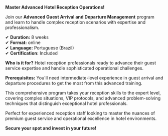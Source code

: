 **Master Advanced Hotel Reception Operations!**

Join our **Advanced Guest Arrival and Departure Management** program and learn to handle complex reception scenarios with expertise and professionalism.

✔ **Duration:** 8 weeks  
✔ **Format:** online  
✔ **Language:** Portuguese (Brazil)  
✔ **Certification:** Included

**Who is it for?** Hotel reception professionals ready to advance their guest service expertise and handle sophisticated operational challenges.

**Prerequisites:**
You'll need intermediate-level experience in guest arrival and departure procedures to get the most from this advanced training.

This comprehensive program takes your reception skills to the expert level, covering complex situations, VIP protocols, and advanced problem-solving techniques that distinguish exceptional hotel professionals.

Perfect for experienced reception staff looking to master the nuances of premium guest service and operational excellence in hotel environments.

**Secure your spot and invest in your future!**